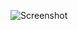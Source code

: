 ![Screenshot](https://raw.githubusercontent.com/Cryakl/Ultimate-RAT-Collection/refs/heads/main/Nitol/%e5%a4%a9%e7%bd%9aV7%e9%9b%86%e7%be%a4%e5%8e%8b%e5%8a%9b%e6%b5%8b%e8%af%95%e7%b3%bb%e7%bb%9f/Screenshot.png)
